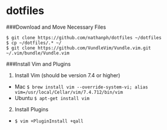 # dotfiles

###Download and Move Necessary Files
```
$ git clone https://github.com/nathanph/dotfiles ~/dotfiles
$ cp ~/dotfiles/.* ~/
$ git clone https://github.com/VundleVim/Vundle.vim.git ~/.vim/bundle/Vundle.vim
```

###Install Vim and Plugins
1. Install Vim (should be version 7.4 or higher)
  * Mac `$ brew install vim --override-system-vi; alias vim=/usr/local/Cellar/vim/7.4.712/bin/vim`
  * Ubuntu `$ apt-get install vim`
2. Install Plugins
  * `$ vim +PluginInstall +qall`



